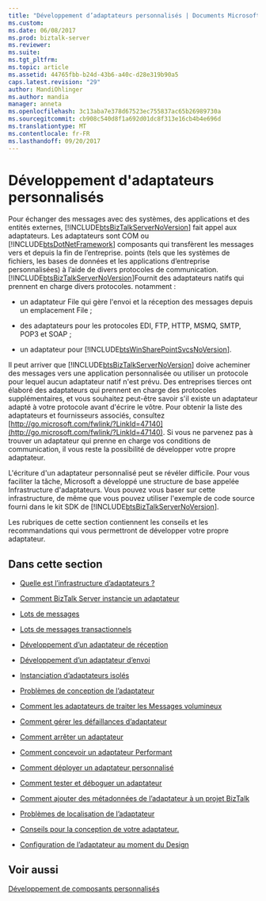 ```yaml
---
title: "Développement d’adaptateurs personnalisés | Documents Microsoft"
ms.custom: 
ms.date: 06/08/2017
ms.prod: biztalk-server
ms.reviewer: 
ms.suite: 
ms.tgt_pltfrm: 
ms.topic: article
ms.assetid: 44765fbb-b24d-43b6-a40c-d28e319b90a5
caps.latest.revision: "29"
author: MandiOhlinger
ms.author: mandia
manager: anneta
ms.openlocfilehash: 3c13aba7e378d67523ec755837ac65b26989730a
ms.sourcegitcommit: cb908c540d8f1a692d01dc8f313e16cb4b4e696d
ms.translationtype: MT
ms.contentlocale: fr-FR
ms.lasthandoff: 09/20/2017
---
```

# <a name="developing-custom-adapters"></a>Développement d'adaptateurs personnalisés
Pour échanger des messages avec des systèmes, des applications et des entités externes, [!INCLUDE[btsBizTalkServerNoVersion](../includes/btsbiztalkservernoversion-md.md)] fait appel aux adaptateurs. Les adaptateurs sont COM ou [!INCLUDE[btsDotNetFramework](../includes/btsdotnetframework-md.md)] composants qui transfèrent les messages vers et depuis la fin de l’entreprise. points (tels que les systèmes de fichiers, les bases de données et les applications d’entreprise personnalisées) à l’aide de divers protocoles de communication. [!INCLUDE[btsBizTalkServerNoVersion](../includes/btsbiztalkservernoversion-md.md)]Fournit des adaptateurs natifs qui prennent en charge divers protocoles. notamment :  
  
-   un adaptateur File qui gère l'envoi et la réception des messages depuis un emplacement File ;  
  
-   des adaptateurs pour les protocoles EDI, FTP, HTTP, MSMQ, SMTP, POP3 et SOAP ;  
  
-   un adaptateur pour [!INCLUDE[btsWinSharePointSvcsNoVersion](../includes/btswinsharepointsvcsnoversion-md.md)].  
  
 Il peut arriver que [!INCLUDE[btsBizTalkServerNoVersion](../includes/btsbiztalkservernoversion-md.md)] doive acheminer des messages vers une application personnalisée ou utiliser un protocole pour lequel aucun adaptateur natif n'est prévu. Des entreprises tierces ont élaboré des adaptateurs qui prennent en charge des protocoles supplémentaires, et vous souhaitez peut-être savoir s'il existe un adaptateur adapté à votre protocole avant d'écrire le vôtre. Pour obtenir la liste des adaptateurs et fournisseurs associés, consultez [http://go.microsoft.com/fwlink/?LinkId=47140](http://go.microsoft.com/fwlink/?LinkId=47140). Si vous ne parvenez pas à trouver un adaptateur qui prenne en charge vos conditions de communication, il vous reste la possibilité de développer votre propre adaptateur.  
  
 L'écriture d'un adaptateur personnalisé peut se révéler difficile. Pour vous faciliter la tâche, Microsoft a développé une structure de base appelée Infrastructure d'adaptateurs. Vous pouvez vous baser sur cette infrastructure, de même que vous pouvez utiliser l'exemple de code source fourni dans le kit SDK de [!INCLUDE[btsBizTalkServerNoVersion](../includes/btsbiztalkservernoversion-md.md)].  
  
 Les rubriques de cette section contiennent les conseils et les recommandations qui vous permettront de développer votre propre adaptateur.  
  
## <a name="in-this-section"></a>Dans cette section  
  
-   [Quelle est l’infrastructure d’adaptateurs ?](../core/what-is-the-adapter-framework.md)  
  
-   [Comment BizTalk Server instancie un adaptateur](../core/how-biztalk-server-instantiates-an-adapter.md)  
  
-   [Lots de messages](../core/message-batches.md)  
  
-   [Lots de messages transactionnels](../core/transactional-message-batches.md)  
  
-   [Développement d’un adaptateur de réception](../core/developing-a-receive-adapter.md)  
  
-   [Développement d’un adaptateur d’envoi](../core/developing-a-send-adapter.md)  
  
-   [Instanciation d’adaptateurs isolés](../core/instantiating-isolated-adapters.md)  
  
-   [Problèmes de conception de l’adaptateur](../core/adapter-design-issues.md)  
  
-   [Comment les adaptateurs de traiter les Messages volumineux](../core/how-adapters-handle-large-messages.md)  
  
-   [Comment gérer les défaillances d’adaptateur](../core/how-to-handle-adapter-failures.md)  
  
-   [Comment arrêter un adaptateur](../core/how-to-terminate-an-adapter.md)  
  
-   [Comment concevoir un adaptateur Performant](../core/how-to-design-a-performant-adapter.md)  
  
-   [Comment déployer un adaptateur personnalisé](../core/how-to-deploy-a-custom-adapter.md)  
  
-   [Comment tester et déboguer un adaptateur](../core/how-to-test-and-debug-an-adapter.md)  
  
-   [Comment ajouter des métadonnées de l’adaptateur à un projet BizTalk](../core/how-to-add-adapter-metadata-to-a-biztalk-project.md)  
  
-   [Problèmes de localisation de l’adaptateur](../core/adapter-localization-issues.md)  
  
-   [Conseils pour la conception de votre adaptateur.](../core/tips-for-designing-your-adapter.md)  
  
-   [Configuration de l’adaptateur au moment du Design](../core/adapter-design-time-configuration.md)  
  
## <a name="see-also"></a>Voir aussi  
 [Développement de composants personnalisés](../core/developing-custom-components.md)